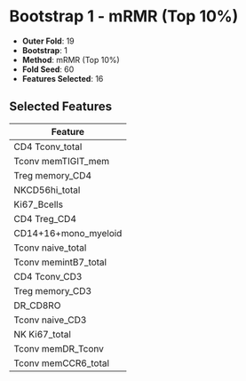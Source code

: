 # Bootstrap 1 - mRMR (Top 10%)

- **Outer Fold**: 19
- **Bootstrap**: 1
- **Method**: mRMR (Top 10%)
- **Fold Seed**: 60
- **Features Selected**: 16

## Selected Features

| Feature |
|---------|
| CD4 Tconv_total |
| Tconv memTIGIT_mem |
| Treg memory_CD4 |
| NKCD56hi_total |
| Ki67_Bcells |
| CD4 Treg_CD4 |
| CD14+16+mono_myeloid |
| Tconv naive_total |
| Tconv memintB7_total |
| CD4 Tconv_CD3 |
| Treg memory_CD3 |
| DR_CD8RO |
| Tconv naive_CD3 |
| NK Ki67_total |
| Tconv memDR_Tconv |
| Tconv memCCR6_total |
